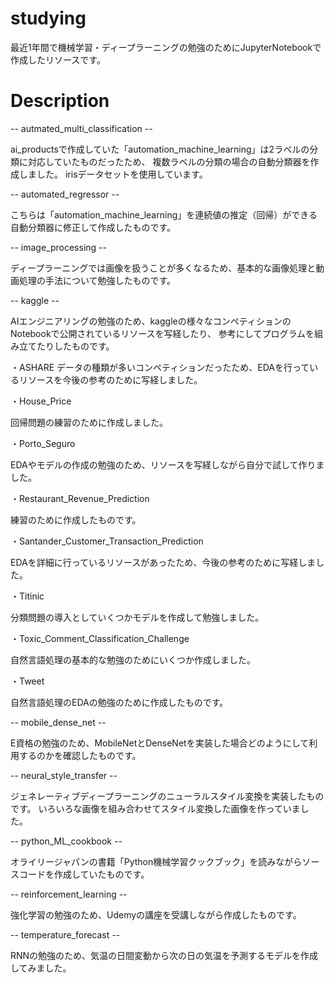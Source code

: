 # studying
最近1年間で機械学習・ディープラーニングの勉強のためにJupyterNotebookで作成したリソースです。


# Description
-- autmated_multi_classification --

ai_productsで作成していた「automation_machine_learning」は2ラベルの分類に対応していたものだったため、
複数ラベルの分類の場合の自動分類器を作成しました。
irisデータセットを使用しています。


-- automated_regressor --

こちらは「automation_machine_learning」を連続値の推定（回帰）ができる自動分類器に修正して作成したものです。


-- image_processing --

ディープラーニングでは画像を扱うことが多くなるため、基本的な画像処理と動画処理の手法について勉強したものです。


-- kaggle --

AIエンジニアリングの勉強のため、kaggleの様々なコンペティションのNotebookで公開されているリソースを写経したり、
参考にしてプログラムを組み立てたりしたものです。

・ASHARE
データの種類が多いコンペティションだったため、EDAを行っているリソースを今後の参考のために写経しました。

・House_Price

回帰問題の練習のために作成しました。

・Porto_Seguro

EDAやモデルの作成の勉強のため、リソースを写経しながら自分で試して作りました。

・Restaurant_Revenue_Prediction

練習のために作成したものです。

・Santander_Customer_Transaction_Prediction

EDAを詳細に行っているリソースがあったため、今後の参考のために写経しました。

・Titinic

分類問題の導入としていくつかモデルを作成して勉強しました。

・Toxic_Comment_Classification_Challenge

自然言語処理の基本的な勉強のためにいくつか作成しました。

・Tweet

自然言語処理のEDAの勉強のために作成したものです。



-- mobile_dense_net --

E資格の勉強のため、MobileNetとDenseNetを実装した場合どのようにして利用するのかを確認したものです。


-- neural_style_transfer --

ジェネレーティブディープラーニングのニューラルスタイル変換を実装したものです。
いろいろな画像を組み合わせてスタイル変換した画像を作っていました。


-- python_ML_cookbook --

オライリージャパンの書籍「Python機械学習クックブック」を読みながらソースコードを作成していたものです。


-- reinforcement_learning --

強化学習の勉強のため、Udemyの講座を受講しながら作成したものです。


-- temperature_forecast --

RNNの勉強のため、気温の日間変動から次の日の気温を予測するモデルを作成してみました。

